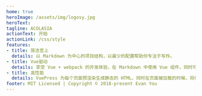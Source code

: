 ```yaml
---
home: true
heroImage: /assets/img/logosy.jpg
heroText: 
tagline: ACOLASIA
actionText: 开始
actionLink: /css/style
features:
- title: 简洁至上
  details: 以 Markdown 为中心的项目结构，以最少的配置帮助你专注于写作。
- title: Vue驱动
  details: 享受 Vue + webpack 的开发体验，在 Markdown 中使用 Vue 组件，同时可以使用 Vue 来开发自定义主题。
- title: 高性能
  details: VuePress 为每个页面预渲染生成静态的 HTML，同时在页面被加载的时候，将作为 SPA 运行 yarn deploy 或npm run deploy提交。
footer: MIT Licensed | Copyright © 2018-present Evan You
---
```


